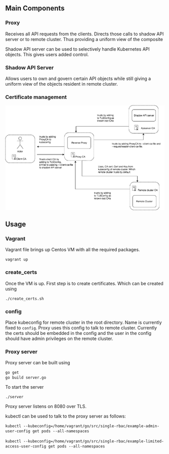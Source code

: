 ## Main Components

### Proxy
Receives all API requests from the clients. Directs those calls to shadow API server or to remote cluster. Thus providing a uniform view of the composite

Shadow API server can be used to selectively handle Kubernetes API objects. This gives users added control.

### Shadow API Server
Allows users to own and govern certain API objects while still giving a uniform view of the objects resident in remote cluster.

### Certificate management
![](./diagrams/certificates.png)

## Usage

### Vagrant
Vagrant file brings up Centos VM with all the required packages. 
```
vagrant up
```

### create_certs
Once the VM is up. First step is to create certificates. Which can be created using  
```
./create_certs.sh
```
### config
Place kubeconfig for remote cluster in the root directory. Name is currently fixed to `config`. Proxy uses this config to talk to remote cluster. Currently the certs should be embedded in the config and the user in the config should have admin privileges on the remote cluster.

### Proxy server
Proxy server can be built using 
```
go get
go build server.go
```
To start the server 
```
./server
```

Proxy server listens on 8080 over TLS. 

kubectl can be used to talk to the proxy server as follows:

```
kubectl --kubeconfig=/home/vagrant/go/src/single-rbac/example-admin-user-config get pods --all-namespaces

kubectl --kubeconfig=/home/vagrant/go/src/single-rbac/example-limited-access-user-config get pods --all-namespaces

```




